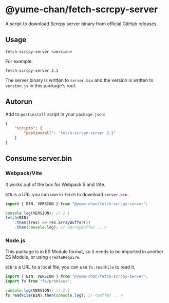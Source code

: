 # @yume-chan/fetch-scrcpy-server

A script to download Scrcpy server binary from official GitHub releases.

## Usage

```shell
fetch-scrcpy-server <version>
```

For example:

```shell
fetch-scrcpy-server 2.1
```

The server binary is written to `server.bin` and the version is written to `version.js` in this package's root.

## Autorun

Add to `postinstall` script in your `package.json`:

```json
{
    "scripts": {
        "postinstall": "fetch-scrcpy-server 2.1"
    }
}
```

## Consume server.bin

### Webpack/Vite

It works out of the box for Webpack 5 and Vite.

`BIN` is a URL you can use in `fetch` to download `server.bin`.

```js
import { BIN, VERSION } from "@yume-chan/fetch-scrcpy-server";

console.log(VERSION); // 2.1
fetch(BIN)
    .then((res) => res.arrayBuffer())
    .then(console.log); // <ArrayBuffer ...>
```

### Node.js

This package is in ES Module format, so it needs to be imported in another ES Module, or using `createRequire`.

`BIN` is a URL to a local file, you can use `fs.readFile` to read it.

```js
import { BIN, VERSION } from "@yume-chan/fetch-scrcpy-server";
import fs from "fs/promises";

console.log(VERSION); // 2.1
fs.readFile(BIN).then(console.log); // <Buffer ...>
```
